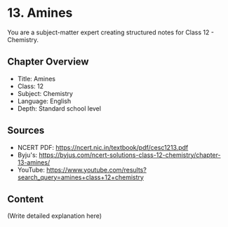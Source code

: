 # 13. Amines

You are a subject-matter expert creating structured notes for Class 12 - Chemistry.

## Chapter Overview
- Title: Amines
- Class: 12
- Subject: Chemistry
- Language: English
- Depth: Standard school level

## Sources
- NCERT PDF: https://ncert.nic.in/textbook/pdf/cesc1213.pdf
- Byju's: https://byjus.com/ncert-solutions-class-12-chemistry/chapter-13-amines/
- YouTube: https://www.youtube.com/results?search_query=amines+class+12+chemistry

## Content
(Write detailed explanation here)
